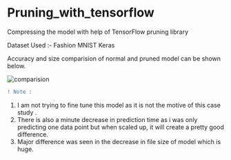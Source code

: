 # Pruning_with_tensorflow
Compressing the model with help of TensorFlow pruning library 

Dataset Used :- Fashion MNIST Keras

Accuracy and size comparision of normal and pruned model can be shown below.

![comparision](https://user-images.githubusercontent.com/51228517/233687566-d0179230-5c33-4162-bf11-5a3a21ada534.png)


```diff
! Note :
```
1. I am not trying to fine tune this model as it is not the motive of this case study .
2. There is also a minute decrease in prediction time as i was only predicting one data point but when scaled up, it will create a pretty good difference.
3. Major difference was seen in the decrease in file size of model which is huge.
